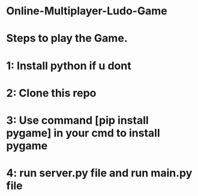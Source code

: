 # Online-Multiplayer-Ludo-Game

# Steps to play the Game.

# 1: Install python if u dont
# 2: Clone this repo
# 3: Use command [pip install pygame] in your cmd to install pygame 
# 4: run server.py file and run main.py file 
